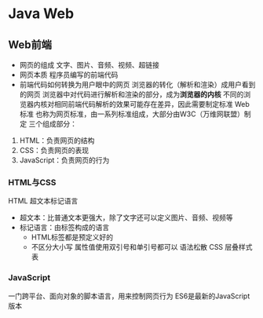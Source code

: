 # Java Web
## Web前端
* 网页的组成
  文字、图片、音频、视频、超链接
* 网页本质
  程序员编写的前端代码
* 前端代码如何转换为用户眼中的网页
  浏览器的转化（解析和渲染）成用户看到的网页
  浏览器中对代码进行解析和渲染的部分，成为**浏览器的内核**
不同的浏览器内核对相同前端代码解析的效果可能存在差异，因此需要制定标准
Web标准
也称为网页标准，由一系列标准组成，大部分由W3C（万维网联盟）制定
三个组成部分：
1. HTML：负责网页的结构
2. CSS：负责网页的表现
3. JavaScript：负责网页的行为

### HTML与CSS
HTML 超文本标记语言
* 超文本：比普通文本更强大，除了文字还可以定义图片、音频、视频等
* 标记语言：由标签构成的语言
  * HTML标签都是预定义好的 
  * 不区分大小写  属性值使用双引号和单引号都可以 语法松散
CSS 层叠样式表

### JavaScript
一门跨平台、面向对象的脚本语言，用来控制网页行为
ES6是最新的JavaScript版本